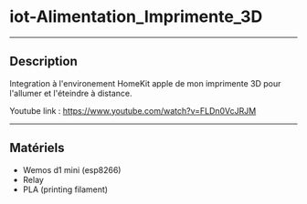 # iot-Alimentation_Imprimente_3D

-------------------------------------
## Description ##
  
  Integration à l'environement HomeKit apple de mon imprimente 3D pour l'allumer et l'éteindre à distance.
  
Youtube link : https://www.youtube.com/watch?v=FLDn0VcJRJM

-------------------------------------
## Matériels ##

* Wemos d1 mini (esp8266)
* Relay
* PLA (printing filament)
